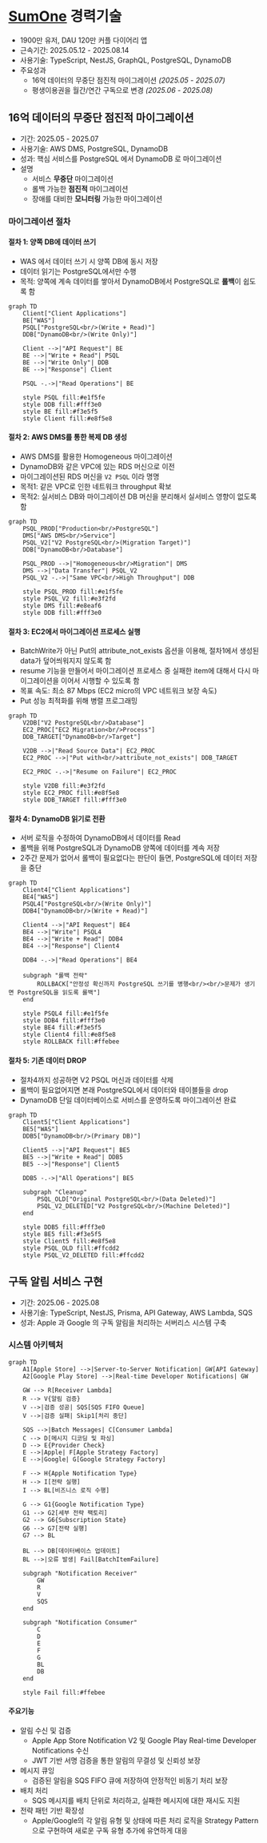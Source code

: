 # [SumOne](https://www.monymony.co/) 경력기술

- 1900만 유저, DAU 120만 커플 다이어리 앱
- 근속기간: 2025.05.12 - 2025.08.14
- 사용기술: TypeScript, NestJS, GraphQL, PostgreSQL, DynamoDB
- 주요성과
  - 16억 데이터의 무중단 점진적 마이그레이션 *(2025.05 - 2025.07)*
  - 평생이용권을 월간/연간 구독으로 변경 *(2025.06 - 2025.08)*

## 16억 데이터의 무중단 점진적 마이그레이션

- 기간: 2025.05 - 2025.07
- 사용기술: AWS DMS, PostgreSQL, DynamoDB
- 성과: 핵심 서비스를 PostgreSQL 에서 DynamoDB 로 마이그레이션
- 설명
  - 서비스 **무중단** 마이그레이션
  - 롤백 가능한 **점진적** 마이그레이션
  - 장애를 대비한 **모니터링** 가능한 마이그레이션

### 마이그레이션 절차

#### 절차 1: 양쪽 DB에 데이터 쓰기

- WAS 에서 데이터 쓰기 시 양쪽 DB에 동시 저장
- 데이터 읽기는 PostgreSQL에서만 수행
- 목적: 양쪽에 계속 데이터를 쌓아서 DynamoDB에서 PostgreSQL로 **롤백**이 쉽도록 함

```mermaid
graph TD
    Client["Client Applications"]
    BE["WAS"]
    PSQL["PostgreSQL<br/>(Write + Read)"]
    DDB["DynamoDB<br/>(Write Only)"]
    
    Client -->|"API Request"| BE
    BE -->|"Write + Read"| PSQL
    BE -->|"Write Only"| DDB
    BE -->|"Response"| Client
    
    PSQL -.->|"Read Operations"| BE
    
    style PSQL fill:#e1f5fe
    style DDB fill:#fff3e0
    style BE fill:#f3e5f5
    style Client fill:#e8f5e8
```

#### 절차 2: AWS DMS를 통한 복제 DB 생성

- AWS DMS를 활용한 Homogeneous 마이그레이션
- DynamoDB와 같은 VPC에 있는 RDS 머신으로 이전
- 마이그레이션된 RDS 머신을 `V2 PSQL` 이라 명명
- 목적1: 같은 VPC로 인한 네트워크 throughput 확보
- 목적2: 실서비스 DB와 마이그레이션 DB 머신을 분리해서 실서비스 영향이 없도록 함

```mermaid
graph TD
    PSQL_PROD["Production<br/>PostgreSQL"]
    DMS["AWS DMS<br/>Service"]
    PSQL_V2["V2 PostgreSQL<br/>(Migration Target)"]
    DDB["DynamoDB<br/>Database"]
    
    PSQL_PROD -->|"Homogeneous<br/>Migration"| DMS
    DMS -->|"Data Transfer"| PSQL_V2
    PSQL_V2 -.->|"Same VPC<br/>High Throughput"| DDB
    
    style PSQL_PROD fill:#e1f5fe
    style PSQL_V2 fill:#e3f2fd
    style DMS fill:#e8eaf6
    style DDB fill:#fff3e0
```

#### 절차 3: EC2에서 마이그레이션 프로세스 실행

- BatchWrite가 아닌 Put의 attribute_not_exists 옵션을 이용해, 절차1에서 생성된 data가 덮어씌워지지 않도록 함
- resume 기능을 만들어서 마이그레이션 프로세스 중 실패한 item에 대해서 다시 마이그레이션을 이어서 시행할 수 있도록 함
- 목표 속도: 최소 87 Mbps (EC2 micro의 VPC 네트워크 보장 속도)
- Put 성능 최적화를 위해 병렬 프로그래밍

```mermaid
graph TD
    V2DB["V2 PostgreSQL<br/>Database"]
    EC2_PROC["EC2 Migration<br/>Process"]
    DDB_TARGET["DynamoDB<br/>Target"]
    
    V2DB -->|"Read Source Data"| EC2_PROC
    EC2_PROC -->|"Put with<br/>attribute_not_exists"| DDB_TARGET
    
    EC2_PROC -.->|"Resume on Failure"| EC2_PROC
    
    style V2DB fill:#e3f2fd
    style EC2_PROC fill:#e8f5e8
    style DDB_TARGET fill:#fff3e0
```

#### 절차 4: DynamoDB 읽기로 전환

- 서버 로직을 수정하여 DynamoDB에서 데이터를 Read
- 롤백을 위해 PostgreSQL과 DynamoDB 양쪽에 데이터를 계속 저장
- 2주간 문제가 없어서 롤백이 필요없다는 판단이 들면, PostgreSQL에 데이터 저장을 중단

```mermaid
graph TD
    Client4["Client Applications"]
    BE4["WAS"]
    PSQL4["PostgreSQL<br/>(Write Only)"]
    DDB4["DynamoDB<br/>(Write + Read)"]
    
    Client4 -->|"API Request"| BE4
    BE4 -->|"Write"| PSQL4
    BE4 -->|"Write + Read"| DDB4
    BE4 -->|"Response"| Client4
    
    DDB4 -.->|"Read Operations"| BE4
    
    subgraph "롤백 전략"
        ROLLBACK["안정성 확신까지 PostgreSQL 쓰기를 병행<br/><br/>문제가 생기면 PostgreSQL을 읽도록 롤백"]
    end

    style PSQL4 fill:#e1f5fe
    style DDB4 fill:#fff3e0
    style BE4 fill:#f3e5f5
    style Client4 fill:#e8f5e8
    style ROLLBACK fill:#ffebee
```

#### 절차 5: 기존 데이터 DROP

- 절차4까지 성공하면 V2 PSQL 머신과 데이터를 삭제
- 롤백이 필요없어지면 본래 PostgreSQL에서 데이터와 테이블들을 drop
- DynamoDB 단일 데이터베이스로 서비스를 운영하도록 마이그레이션 완료

```mermaid
graph TD
    Client5["Client Applications"]
    BE5["WAS"]
    DDB5["DynamoDB<br/>(Primary DB)"]
    
    Client5 -->|"API Request"| BE5
    BE5 -->|"Write + Read"| DDB5
    BE5 -->|"Response"| Client5
    
    DDB5 -.->|"All Operations"| BE5

    subgraph "Cleanup"
        PSQL_OLD["Original PostgreSQL<br/>(Data Deleted)"]
        PSQL_V2_DELETED["V2 PostgreSQL<br/>(Machine Deleted)"]
    end

    style DDB5 fill:#fff3e0
    style BE5 fill:#f3e5f5
    style Client5 fill:#e8f5e8
    style PSQL_OLD fill:#ffcdd2
    style PSQL_V2_DELETED fill:#ffcdd2
```

## 구독 알림 서비스 구현

- 기간: 2025.06 - 2025.08
- 사용기술: TypeScript, NestJS, Prisma, API Gateway, AWS Lambda, SQS
- 성과: Apple 과 Google 의 구독 알림을 처리하는 서버리스 시스템 구축

### 시스템 아키텍처

```mermaid
graph TD
    A1[Apple Store] -->|Server-to-Server Notification| GW[API Gateway]
    A2[Google Play Store] -->|Real-time Developer Notifications| GW

    GW --> R[Receiver Lambda]
    R --> V{알림 검증}
    V -->|검증 성공| SQS[SQS FIFO Queue]
    V -->|검증 실패| Skip1[처리 중단]

    SQS -->|Batch Messages| C[Consumer Lambda]
    C --> D[메시지 디코딩 및 파싱]
    D --> E{Provider Check}
    E -->|Apple| F[Apple Strategy Factory]
    E -->|Google| G[Google Strategy Factory]

    F --> H{Apple Notification Type}
    H --> I[전략 실행]
    I --> BL[비즈니스 로직 수행]

    G --> G1{Google Notification Type}
    G1 --> G2[세부 전략 팩토리]
    G2 --> G6{Subscription State}
    G6 --> G7[전략 실행]
    G7 --> BL

    BL --> DB[데이터베이스 업데이트]
    BL -->|오류 발생| Fail[BatchItemFailure]

    subgraph "Notification Receiver"
        GW
        R
        V
        SQS
    end

    subgraph "Notification Consumer"
        C
        D
        E
        F
        G
        BL
        DB
    end

    style Fail fill:#ffebee
```

#### 주요기능

- 알림 수신 및 검증
  - Apple App Store Notification V2 및 Google Play Real-time Developer Notifications 수신
  - JWT 기반 서명 검증을 통한 알림의 무결성 및 신뢰성 보장
- 메시지 큐잉
  - 검증된 알림을 SQS FIFO 큐에 저장하여 안정적인 비동기 처리 보장
- 배치 처리
  - SQS 메시지를 배치 단위로 처리하고, 실패한 메시지에 대한 재시도 지원
- 전략 패턴 기반 확장성
  - Apple/Google의 각 알림 유형 및 상태에 따른 처리 로직을 Strategy Pattern 으로 구현하여 새로운 구독 유형 추가에 유연하게 대응
